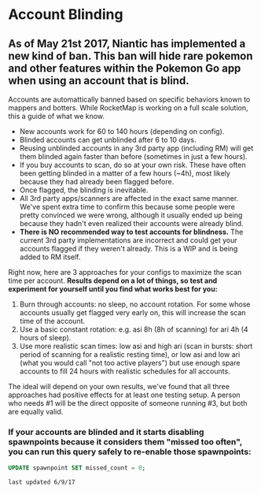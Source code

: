 # Account Blinding 

## As of May 21st 2017, Niantic has implemented a new kind of ban. This ban will hide rare pokemon and other features within the Pokemon Go app when using an account that is blind. 

Accounts are automattically banned based on specific behaviors known to mappers and botters. While RocketMap is working on a full scale solution, this a guide of what we know. 

* New accounts work for 60 to 140 hours (depending on config).
* Blinded accounts can get unblinded after 6 to 10 days.
* Reusing unblinded accounts in any 3rd party app (including RM) will get them blinded again faster than before (sometimes in just a few hours).
* If you buy accounts to scan, do so at your own risk. These have often been getting blinded in a matter of a few hours (~4h), most likely because they had already been flagged before.
* Once flagged, the blinding is inevitable.
* All 3rd party apps/scanners are affected in the exact same manner. We've spent extra time to confirm this because some people were pretty convinced we were wrong, although it usually ended up being because they hadn't even realized their accounts were already blind.
* **There is NO recommended way to test accounts for blindness.** The current 3rd party implementations are incorrect and could get your accounts flagged if they weren't already. This is a WIP and is being added to RM itself.

Right now, here are 3 approaches for your configs to maximize the scan time per account. **Results depend on a lot of things, so test and experiment for yourself until you find what works best for you:**
1. Burn through accounts: no sleep, no account rotation. For some whose accounts usually get flagged very early on, this will increase the scan time of the account.
2. Use a basic constant rotation: e.g. asi 8h (8h of scanning) for ari 4h (4 hours of sleep).
3. Use more realistic scan times: low asi and high ari (scan in bursts: short period of scanning for a realistic resting time), or low asi and low ari (what you would call "not too active players") but use enough spare accounts to fill 24 hours with realistic schedules for all accounts.

The ideal will depend on your own results, we've found that all three approaches had positive effects for at least one testing setup. A person who needs #1 will be the direct opposite of someone running #3, but both are equally valid.

### If your accounts are blinded and it starts disabling spawnpoints because it considers them "missed too often", you can run this query safely to re-enable those spawnpoints:
```sql
UPDATE spawnpoint SET missed_count = 0;
```

`last updated 6/9/17`